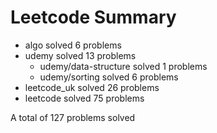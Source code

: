 # Leetcode Summary

- algo solved 6 problems
- udemy solved 13 problems
  - udemy/data-structure solved 1 problems
  - udemy/sorting solved 6 problems
- leetcode_uk solved 26 problems
- leetcode solved 75 problems

A total of 127 problems solved
